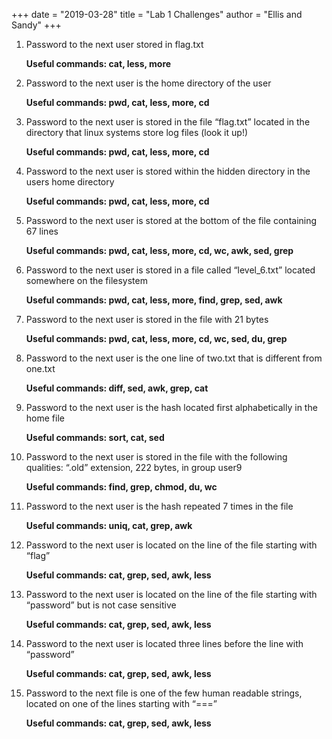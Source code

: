 +++
date = "2019-03-28"
title = "Lab 1 Challenges"
author = "Ellis and Sandy"
+++

1. Password to the next user stored in flag.txt

	**Useful commands: cat, less, more**

2. Password to the next user is the home directory of the user

	**Useful commands: pwd, cat, less, more, cd**

3. Password to the next user is stored in the file “flag.txt” located in the directory that linux systems store log files (look it up!)

	**Useful commands: pwd, cat, less, more, cd**

4. Password to the next user is stored within the hidden directory in the users home directory

	**Useful commands: pwd, cat, less, more, cd**
	
5. Password to the next user is stored at the bottom of the file containing 67 lines

	**Useful commands: pwd, cat, less, more, cd, wc, awk, sed, grep**

6. Password to the next user is stored in a file called “level_6.txt” located somewhere on the filesystem

	**Useful commands: pwd, cat, less, more, find, grep, sed, awk**

7. Password to the next user is stored in the file with 21 bytes

	**Useful commands: pwd, cat, less, more, cd, wc, sed, du, grep**

8. Password to the next user is the one line of two.txt that is different from one.txt

	**Useful commands: diff, sed, awk, grep, cat**

9. Password to the next user is the hash located first alphabetically in the home file 

	**Useful commands: sort, cat, sed**

10. Password to the next user is stored in the file with the following qualities: “.old” extension, 222 bytes, in group user9

	**Useful commands: find, grep, chmod, du, wc**

11. Password to the next user is the hash repeated 7 times in the file

	**Useful commands: uniq, cat, grep, awk**

12. Password to the next user is located on the line of the file starting with “flag”

	**Useful commands: cat, grep, sed, awk, less**

13. Password to the next user is located on the line of the file starting with “password” but is not case sensitive

	**Useful commands: cat, grep, sed, awk, less**

14. Password to the next user is located three lines before the line with “password”

	**Useful commands: cat, grep, sed, awk, less**

15. Password to the next file is one of the few human readable strings, located on one of the lines starting with “===”

	**Useful commands: cat, grep, sed, awk, less**
